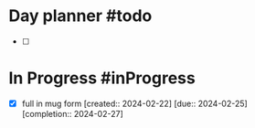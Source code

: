 # Day planner #todo 
- [ ] 

# In Progress #inProgress
- [x] full in mug form  [created:: 2024-02-22]  [due:: 2024-02-25]  [completion:: 2024-02-27]